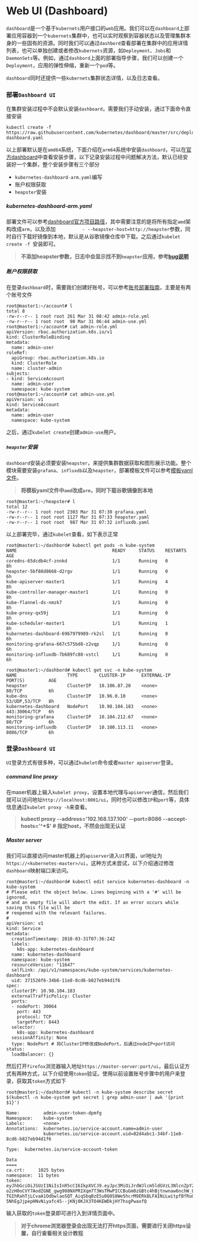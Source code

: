 

# Web UI (Dashboard)

`dashboard`是一个基于`kubernets`用户接口的`web`应用。我们可以在`dashboard`上部署应用容器到一个`kubernets`集群中，也可以实时观察到容器状态以及管理集群本身的一些固有的资源。同时我们可以通过`dashbord`查看部署在集群中的应用详情列表，也可以单独创建或者修改`kubernets`资源，如`Deployment`、`Jobs`和`DaemonSets`等。例如，通过`dashbord`上面的部署指导步骤，我们可以创建一个`Deployment`，应用的弹性伸缩，重新一个`pod`等。

`dashboard`同时还提供一些`kubernets`集群状态详情，以及日志查看。

### 部署`Dashboard UI`

在集群安装过程中不会默认安装`dashboard`，需要我们手动安装，通过下面命令直接安装

```shell
kubectl create -f https://raw.githubusercontent.com/kubernetes/dashboard/master/src/deploy/recommended/kubernetes-dashboard.yaml
```

以上部署默认是在`amd64`系统，下面介绍在`arm64`系统中安装`dashboard`，可以在[官方dashboard](https://github.com/kubernetes/dashboard/)中查看安装步骤，以下记录安装过程中问题解决方法，默认已经安装好一个集群，整个安装步骤有三个部分

* `kubernetes-dashboard-arm.yaml`编写
* 账户权限获取
* `heapster`安装

##### kubernetes-dashboard-arm.yaml

部署文件可以参考[dashboard官方项目路径](https://github.com/kubernetes/dashboard/tree/master/src/deploy/recommended)，其中需要注意的是将所有指定`amd`架构改成`arm`，以及添加`          - --heapster-host=http://heapster`参数，同时自行下载好镜像到本地，默认是从谷歌镜像仓库中下载。之后通过`kubelet create -f `安装即可。

> **不添加heapster参数，日志中会显示找不到`heapster`应用，参考[bug说明](https://github.com/kubernetes/dashboard/issues/1602)** 

##### 账户权限获取

在登录`dashboard`时，需要我们创建好账号，可以参考[账号部署指南](https://github.com/kubernetes/dashboard/wiki/Creating-sample-user)，主要是有两个账号文件

```shell
root@master1:~/account# l
total 8
-rw-r--r-- 1 root root 261 Mar 31 08:42 admin-role.yml
-rw-r--r-- 1 root root  90 Mar 31 06:44 admin-use.yml
root@master1:~/account# cat admin-role.yml
apiVersion: rbac.authorization.k8s.io/v1
kind: ClusterRoleBinding
metadata:
  name: admin-user
roleRef:
  apiGroup: rbac.authorization.k8s.io
  kind: ClusterRole
  name: cluster-admin
subjects:
- kind: ServiceAccount
  name: admin-user
  namespace: kube-system
root@master1:~/account# cat admin-use.yml
apiVersion: v1
kind: ServiceAccount
metadata:
  name: admin-user
  namespace: kube-system
```

之后，通过`kubelet create`创建`admin-use`用户。

##### `heapster`安装

`dashboard`安装必须要安装`heapster`，来提供集群数据获取和图形展示功能。整个模块需要安装`grafana`、`influxdb`以及`heapster`，部署模板文件可以参考[模板yaml文件](https://github.com/kubernetes/heapster/tree/master/deploy/kube-config/influxdb)。

> **将模板yaml文件中`amd`改成`arm`，同时下载谷歌镜像到本地**

```shell
root@master1:~/heapster# l
total 12
-rw-r--r-- 1 root root 2303 Mar 31 07:30 grafana.yaml
-rw-r--r-- 1 root root 1127 Mar 31 07:33 heapster.yaml
-rw-r--r-- 1 root root  987 Mar 31 07:32 influxdb.yaml
```

以上部署完毕，通过`kubelet`查看，如下表示正常

```shell
root@master1:~/dashbord# kubectl get pods -n kube-system
NAME                                    READY     STATUS    RESTARTS   AGE
coredns-65dcdb4cf-znnkd                 1/1       Running   0          8h
heapster-5bf88d8668-d2rgv               1/1       Running   0          6h
kube-apiserver-master1                  1/1       Running   4          8h
kube-controller-manager-master1         1/1       Running   0          8h
kube-flannel-ds-nmzk7                   1/1       Running   0          8h
kube-proxy-qx59j                        1/1       Running   0          8h
kube-scheduler-master1                  1/1       Running   1          8h
kubernetes-dashboard-6967979989-rk2sl   1/1       Running   0          6h
monitoring-grafana-667c575bd8-z2vqp     1/1       Running   0          6h
monitoring-influxdb-7b689fc88-vstcl     1/1       Running   0          6h

root@master1:~/dashbord# kubectl get svc -n kube-system
NAME                   TYPE        CLUSTER-IP      EXTERNAL-IP   PORT(S)         AGE
heapster               ClusterIP   10.106.87.20    <none>        80/TCP          6h
kube-dns               ClusterIP   10.96.0.10      <none>        53/UDP,53/TCP   8h
kubernetes-dashboard   NodePort    10.98.104.183   <none>        443:30064/TCP   6h
monitoring-grafana     ClusterIP   10.104.212.67   <none>        80/TCP          6h
monitoring-influxdb    ClusterIP   10.100.113.11   <none>        8086/TCP        6h
```

### 登录`Dashboard UI`

`UI`登录方式有很多种，可以通过`kubelet`命令或者`master apiserver`登录。

##### command line proxy

在maser机器上输入`kubelet proxy`，设置本地代理与`apiserver`通信，然后我们就可以访问地址`http://localhost:8001/ui`，同时也可以修改`IP`和`port`等，具体信息通过`kubelet proxy -h`来查看。

> **kubectl proxy --address='192.168.137.100' --port=8086 --accept-hosts='^*$' # 指定host，不然会出现无认证**

##### Master server

我们可以直接访问master机器上的`apiserver`进入`UI`界面，url地址为`https://<kubernetes-master>/ui`，这种方式未尝试，以下介绍通过修改`dashboard`映射端口来访问。

```shell
root@master1:~/dashbord# kubectl edit service kubernetes-dashboard -n kube-system
# Please edit the object below. Lines beginning with a '#' will be ignored,
# and an empty file will abort the edit. If an error occurs while saving this file will be
# reopened with the relevant failures.
#
apiVersion: v1
kind: Service
metadata:
  creationTimestamp: 2018-03-31T07:36:24Z
  labels:
    k8s-app: kubernetes-dashboard
  name: kubernetes-dashboard
  namespace: kube-system
  resourceVersion: "11647"
  selfLink: /api/v1/namespaces/kube-system/services/kubernetes-dashboard
  uid: 371526f6-34b6-11e8-8cd6-b827eb94d1f6
spec:
  clusterIP: 10.98.104.183
  externalTrafficPolicy: Cluster
  ports:
  - nodePort: 30064
    port: 443
    protocol: TCP
    targetPort: 8443
  selector:
    k8s-app: kubernetes-dashboard
  sessionAffinity: None
  type: NodePort # 将ClusterIP修改成NodePort，后通过nodeIP+port访问
status:
  loadBalancer: {}
```

然后打开`firefox`浏览器输入地址`https://master-server:port/ui`，最后认证方式有两种方式，以下介绍使用`token`验证。使用以前设置账号步骤中的用户来登录，获取其`token`方式如下

```shell
root@master1:~/dashbord# kubectl -n kube-system describe secret $(kubectl -n kube-system get secret | grep admin-user | awk '{print $1}')

Name:         admin-user-token-dpmfg
Namespace:    kube-system
Labels:       <none>
Annotations:  kubernetes.io/service-account.name=admin-user
              kubernetes.io/service-account.uid=82d4abc1-34bf-11e8-8cd6-b827eb94d1f6

Type:  kubernetes.io/service-account-token

Data
====
ca.crt:     1025 bytes
namespace:  11 bytes
token:      eyJhbGciOiJSUzI1NiIsInR5cCI6IkpXVCJ9.eyJpc3MiOiJrdWJlcm5ldGVzL3NlcnZpY2VhY2NvdW50Iiwia3ViZXJuZXRlcy5pby9zZXJ2aWNlYWNjb3VudC9uYW1lc3BhY2UiOiJrdWJlLXN5c3RlbSIsImt1YmVybmV0ZXMuaW8vc2VydmljZWFjY291bnQvc2VjcmV0Lm5hbWUiOiJhZG1pbi11c2VyLXRva2VuLWRwbWZnIiwia3ViZXJuZXRlcy5pby9zZXJ2aWNlYWNjb3VudC9zZXJ2aWNlLWFjY291bnQubmFtZSI6ImFkbWluLXVzZXIiLCJrdWJlcm5ldGVzLmlvL3NlcnZpY2VhY2NvdW50L3NlcnZpY2UtYWNjb3VudC51aWQiOiI4MmQ0YWJjMS0zNGJmLTExZTgtOGNkNi1iODI3ZWI5NGQxZjYiLCJzdWIiOiJzeXN0ZW06c2VydmljZWFjY291bnQ6a3ViZS1zeXN0ZW06YWRtaW4tdXNlciJ9.mzdas5zJVmsXtxSQujIcHWg3K41zW09vDwpZ9jSuATnv6-o2zH0oCVY7AodZGNE_gwg908NXPRIXqm7T3WsTMwPICCBuGm0zGBtc4hBjtnwnaw6nchW_LqQwC71sD3zD79yUvqpCq4ejrauG_BwULgptalYmEB1fE-TGIhRahTjLCvaA1OdbwlaoSQT_AiqSbqBzESu0Q8S8We5hcrM9ERkBLFAINiLwitpfBfRuO8m2NyeJZ5fXZwY0iqTPfosyfjDccb8p5fvGKkbaeI_C6pRQCtYc81vS-5NhEgJjpepHNvNiyafc45--jKNj0KJX3TO4KEWDkjHY7hsgPwaxfQ
```

输入获取的`token`登录即可进行入到详情页面中。

> **对于chrome浏览器登录会出现无法打开https页面，需要进行关闭https设置，自行查看相关设计教程**

